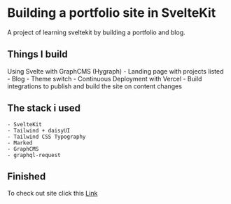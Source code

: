 # Building a portfolio site in SvelteKit

A project of learning sveltekit by building a portfolio and blog.

## Things I build

Using Svelte with GraphCMS (Hygraph) - Landing page with projects listed - Blog - Theme switch - Continuous Deployment with Vercel - Build integrations to publish and build the site on content changes

## The stack i used

    - SvelteKit
    - Tailwind + daisyUI
    - Tailwind CSS Typography
    - Marked
    - GraphCMS
    - graphql-request

## Finished

To check out site click this [Link](https://portfolio-site-insveltekit-4ey8tomdz-tincando.vercel.app)
